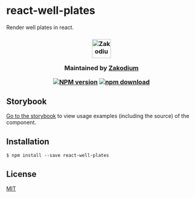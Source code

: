 # react-well-plates

Render well plates in react.

<h3 align="center">

  <a href="https://www.zakodium.com">
    <img src="https://www.zakodium.com/brand/zakodium-logo-white.svg" width="50" alt="Zakodium logo" />
  </a>

  <p>
    Maintained by <a href="https://www.zakodium.com">Zakodium</a>
  </p>

[![NPM version][npm-image]][npm-url]
[![npm download][download-image]][download-url]

</h3>

## Storybook
[Go to the storybook](https://zakodium-oss.github.io/react-well-plates/) to view usage examples (including the source) of the component.

## Installation

`$ npm install --save react-well-plates`

## License

[MIT](./LICENSE)

[npm-image]: https://img.shields.io/npm/v/react-well-plates.svg?style=flat-square
[npm-url]: https://www.npmjs.com/package/react-well-plates
[download-image]: https://img.shields.io/npm/dm/react-well-plates.svg?style=flat-square
[download-url]: https://www.npmjs.com/package/react-well-plates
